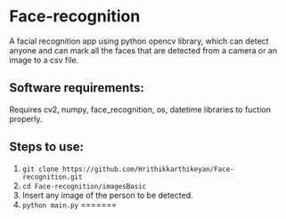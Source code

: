 # Face-recognition
A facial recognition app using python opencv library, which can detect anyone and can mark all the faces that are detected from a camera or an image to a csv file.

## Software requirements:
Requires cv2, numpy, face_recognition, os, datetime libraries to fuction properly.

## Steps to use:
1. `git clone https://github.com/Hrithikkarthikeyan/Face-recognition.git` 
2. `cd Face-recognition/imagesBasic`
3. Insert any image of the person to be detected.
4. `python main.py`
=======

